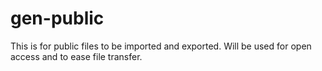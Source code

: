# gen-public
This is for public files to be imported and exported. Will be used for open access and to ease file transfer.
